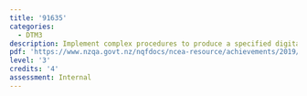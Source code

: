 ```yaml
---
title: '91635'
categories:
  - DTM3
description: Implement complex procedures to produce a specified digital media outcome.
pdf: 'https://www.nzqa.govt.nz/nqfdocs/ncea-resource/achievements/2019/as91635.pdf'
level: '3'
credits: '4'
assessment: Internal
---
```



